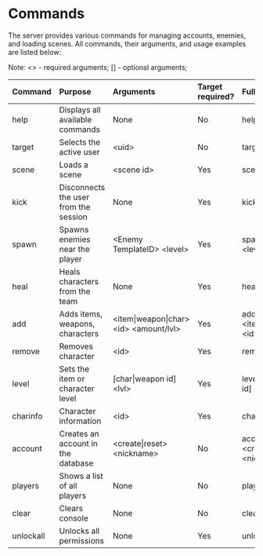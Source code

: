 # Commands
The server provides various commands for managing accounts, enemies, and loading scenes. All commands, their arguments, and usage examples are listed below:

Note: <> - required arguments; [] - optional arguments;

|Command        |Purpose                              |Arguments                   |Target required? |Full command                        |Example usage           |
|:--------------|:------------------------------------|:---------------------------|:----------------|:-----------------------------------|:-----------------------|
|help           |Displays all available commands      |None                        |No               |help                                |help                    |
|target         |Selects the active user              |\<uid>                      |No               |target \<uid>                       |target 740623067        |
|scene          |Loads a scene                        |\<scene id>                 |Yes              |scene \<scene id>                   |scene 209               |
|kick           |Disconnects the user from the session|None                        |Yes              |kick                                |kick                    |
|spawn          |Spawns enemies near the player       |\<Enemy TemplateID> \<level>|Yes              |spawn \<TID> \<level>               |spawn eny_0007_mimicw 20|
|heal           |Heals characters from the team       |None                        |Yes              |heal                                |heal                    |
|add            |Adds items, weapons, characters      |\<item\|weapon\|char> \<id> \<amount/lvl>|Yes              |add \<item\|weapon\|char> \<id> \<amount/lvl>|add char chr_0007_ikut 80|
|remove         |Removes character                    |\<id>                       |Yes              |remove \<id>                        |remove chr_0007_ikut    |
|level          |Sets the item or character level     |[char\|weapon id] \<lvl>    |Yes              |level [char\|weapon id] \<lvl>      |level wpn_funnel_0010 80|
|charinfo       |Character information                |\<id>                       |Yes              |charinfo \<id>                      |charinfo chr_0007_ikut  |
|account        |Creates an account in the database   |\<create\|reset> \<nickname>|No               |account \<create\|reset> \<nickname>|account create test     |
|players        |Shows a list of all players          |None                        |No               |players                             |players                 |
|clear          |Clears console                       |None                        |No               |clear                               |clear                   |
|unlockall      |Unlocks all permissions              |None                        |Yes              |unlockall                           |unlockall               |